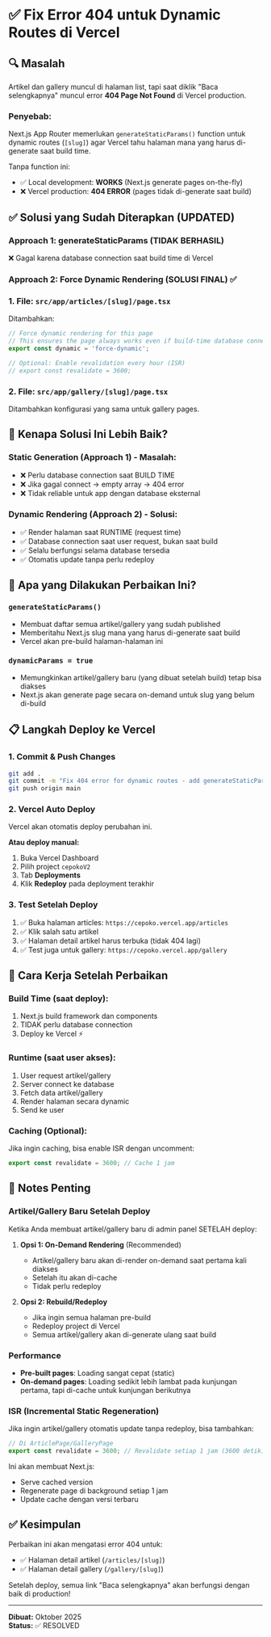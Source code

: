 # ✅ Fix Error 404 untuk Dynamic Routes di Vercel

## 🔍 Masalah

Artikel dan gallery muncul di halaman list, tapi saat diklik "Baca selengkapnya" muncul error **404 Page Not Found** di Vercel production.

### Penyebab:

Next.js App Router memerlukan `generateStaticParams()` function untuk dynamic routes (`[slug]`) agar Vercel tahu halaman mana yang harus di-generate saat build time.

Tanpa function ini:
- ✅ Local development: **WORKS** (Next.js generate pages on-the-fly)
- ❌ Vercel production: **404 ERROR** (pages tidak di-generate saat build)

## ✅ Solusi yang Sudah Diterapkan (UPDATED)

### Approach 1: generateStaticParams (TIDAK BERHASIL)
❌ Gagal karena database connection saat build time di Vercel

### Approach 2: Force Dynamic Rendering (SOLUSI FINAL) ✅

### 1. File: `src/app/articles/[slug]/page.tsx`

Ditambahkan:
```typescript
// Force dynamic rendering for this page
// This ensures the page always works even if build-time database connection fails
export const dynamic = 'force-dynamic';

// Optional: Enable revalidation every hour (ISR)
// export const revalidate = 3600;
```

### 2. File: `src/app/gallery/[slug]/page.tsx`

Ditambahkan konfigurasi yang sama untuk gallery pages.

## 🔧 Kenapa Solusi Ini Lebih Baik?

### Static Generation (Approach 1) - Masalah:
- ❌ Perlu database connection saat BUILD TIME
- ❌ Jika gagal connect → empty array → 404 error
- ❌ Tidak reliable untuk app dengan database eksternal

### Dynamic Rendering (Approach 2) - Solusi:
- ✅ Render halaman saat RUNTIME (request time)
- ✅ Database connection saat user request, bukan saat build
- ✅ Selalu berfungsi selama database tersedia
- ✅ Otomatis update tanpa perlu redeploy

## 🎯 Apa yang Dilakukan Perbaikan Ini?

### `generateStaticParams()`
- Membuat daftar semua artikel/gallery yang sudah published
- Memberitahu Next.js slug mana yang harus di-generate saat build
- Vercel akan pre-build halaman-halaman ini

### `dynamicParams = true`
- Memungkinkan artikel/gallery baru (yang dibuat setelah build) tetap bisa diakses
- Next.js akan generate page secara on-demand untuk slug yang belum di-build

## 📋 Langkah Deploy ke Vercel

### 1. Commit & Push Changes

```bash
git add .
git commit -m "Fix 404 error for dynamic routes - add generateStaticParams"
git push origin main
```

### 2. Vercel Auto Deploy

Vercel akan otomatis deploy perubahan ini.

**Atau deploy manual:**

1. Buka Vercel Dashboard
2. Pilih project `cepokoV2`
3. Tab **Deployments**
4. Klik **Redeploy** pada deployment terakhir

### 3. Test Setelah Deploy

1. ✅ Buka halaman articles: `https://cepoko.vercel.app/articles`
2. ✅ Klik salah satu artikel
3. ✅ Halaman detail artikel harus terbuka (tidak 404 lagi)
4. ✅ Test juga untuk gallery: `https://cepoko.vercel.app/gallery`

## 🔄 Cara Kerja Setelah Perbaikan

### Build Time (saat deploy):
1. Next.js build framework dan components
2. TIDAK perlu database connection
3. Deploy ke Vercel ⚡

### Runtime (saat user akses):
1. User request artikel/gallery
2. Server connect ke database
3. Fetch data artikel/gallery
4. Render halaman secara dynamic
5. Send ke user

### Caching (Optional):
Jika ingin caching, bisa enable ISR dengan uncomment:
```typescript
export const revalidate = 3600; // Cache 1 jam
```

## 📝 Notes Penting

### Artikel/Gallery Baru Setelah Deploy

Ketika Anda membuat artikel/gallery baru di admin panel SETELAH deploy:

1. **Opsi 1: On-Demand Rendering** (Recommended)
   - Artikel/gallery baru akan di-render on-demand saat pertama kali diakses
   - Setelah itu akan di-cache
   - Tidak perlu redeploy

2. **Opsi 2: Rebuild/Redeploy**
   - Jika ingin semua halaman pre-build
   - Redeploy project di Vercel
   - Semua artikel/gallery akan di-generate ulang saat build

### Performance

- **Pre-built pages**: Loading sangat cepat (static)
- **On-demand pages**: Loading sedikit lebih lambat pada kunjungan pertama, tapi di-cache untuk kunjungan berikutnya

### ISR (Incremental Static Regeneration)

Jika ingin artikel/gallery otomatis update tanpa redeploy, bisa tambahkan:

```typescript
// Di ArticlePage/GalleryPage
export const revalidate = 3600; // Revalidate setiap 1 jam (3600 detik)
```

Ini akan membuat Next.js:
- Serve cached version
- Regenerate page di background setiap 1 jam
- Update cache dengan versi terbaru

## ✅ Kesimpulan

Perbaikan ini akan mengatasi error 404 untuk:
- ✅ Halaman detail artikel (`/articles/[slug]`)
- ✅ Halaman detail gallery (`/gallery/[slug]`)

Setelah deploy, semua link "Baca selengkapnya" akan berfungsi dengan baik di production!

---

**Dibuat:** Oktober 2025  
**Status:** ✅ RESOLVED

